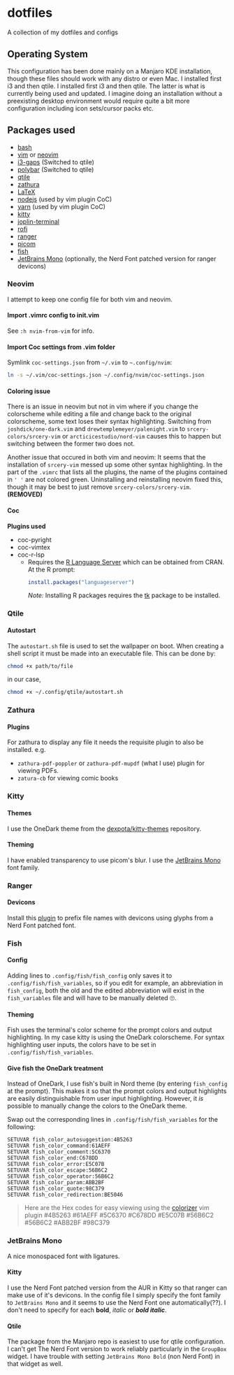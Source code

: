 # dotfiles
A collection of my dotfiles and configs

## Operating System
This configuration has been done mainly on a Manjaro KDE installation, though these files should work with any distro or even Mac. I installed first i3 and then qtile. I installed first i3 and then qtile. The latter is what is currently being used and updated. I imagine doing an installation without a preexisting desktop environment would require quite a bit more configuration including icon sets/cursor packs etc.

## Packages used
- [bash](https://www.gnu.org/software/bash/)
- [vim](https://www.vim.org/) or [neovim](https://neovim.io/)
- [i3-gaps](https://github.com/Airblader/i3) (Switched to qtile)
- [polybar](https://polybar.github.io/) (Switched to qtile)
- [qtile](http://www.qtile.org/)
- [zathura](https://pwmt.org/projects/zathura/)
- [LaTeX](https://www.latex-project.org/)
- [nodejs](https://nodejs.org/en/) (used by vim plugin CoC) 
- [yarn](https://yarnpkg.com/) (used by vim plugin CoC) 
- [kitty](https://sw.kovidgoyal.net/kitty/)
- [joplin-terminal](https://joplinapp.org/terminal/)
- [rofi](https://github.com/davatorium/rofi)
- [ranger](https://github.com/ranger/ranger)
- [picom](https://github.com/yshui/picom)
- [fish](https://fishshell.com/)
- [JetBrains Mono](https://www.jetbrains.com/lp/mono/) (optionally, the Nerd Font patched version for ranger devicons)

### Neovim 
I attempt to keep one config file for both vim and neovim.
#### Import .vimrc config to init.vim
See `:h nvim-from-vim` for info.
#### Import Coc settings from .vim folder
Symlink `coc-settings.json` from `~/.vim` to `~.config/nvim`:
```bash
ln -s ~/.vim/coc-settings.json ~/.config/nvim/coc-settings.json
```
#### Coloring issue
There is an issue in neovim but not in vim where if you change the colorscheme while editing a file and change back to the original colorscheme, some text loses their syntax highlighting. Switching from `joshdick/one-dark.vim` and `drewtemplemeyer/palenight.vim` to `srcery-colors/srcery-vim` or `arcticicestudio/nord-vim` causes this to happen but switching between the former two does not. 

Another issue that occured in both vim and neovim: It seems that the installation of `srcery-vim` messed up some other syntax highlighting. In the part of the `.vimrc` that lists all the plugins, the name of the plugins contained in `' '` are not colored green. Uninstalling and reinstalling neovim fixed this, though it may be best to just remove `srcery-colors/srcery-vim`. **(REMOVED)**

#### Coc 
**Plugins used**
- coc-pyright
- coc-vimtex
- coc-r-lsp
	- Requires the [R Language Server](https://github.com/REditorSupport/languageserver) which can be obtained from CRAN. At the R prompt:
		```r
		install.packages("languageserver")
		```
		*Note:* Installing R packages requires the [tk](https://archlinux.org/packages/?name=tk) package to be installed.

### Qtile 
#### Autostart
The `autostart.sh` file is used to set the wallpaper on boot. When creating a shell
script it must be made into an executable file. This can be done by:
```bash
chmod +x path/to/file
```
in our case,
```bash
chmod +x ~/.config/qtile/autostart.sh
```

### Zathura
#### Plugins
For zathura to display any file it needs the requisite plugin to also be installed.
e.g. 
- `zathura-pdf-poppler` or `zathura-pdf-mupdf` (what I use) plugin for viewing PDFs.
- `zatura-cb` for viewing comic books

### Kitty
#### Themes
I use the OneDark theme from the [dexpota/kitty-themes](https://github.com/dexpota/kitty-themes) repository.
#### Theming
I have enabled transparency to use picom's blur. I use the [JetBrains Mono](https://www.jetbrains.com/lp/mono/) font family.

### Ranger
#### Devicons
Install this [plugin](https://github.com/alexanderjeurissen/ranger_devicons) to prefix file names with devicons using glyphs from a Nerd Font patched font.

### Fish
#### Config
Adding lines to `.config/fish/fish_config` only saves it to `.config/fish/fish_variables`, so if you edit for example, an abbreviation in `fish_config`, both the old and the edited abbreviation will exist in the `fish_variables` file and will have to be manually deleted :roll_eyes:.
#### Theming
Fish uses the terminal's color scheme for the prompt colors and output highlighting. In my case kitty is using the OneDark colorscheme.
For syntax highlighting user inputs, the colors have to be set in `.config/fish/fish_variables`.
#### Give fish the OneDark treatment
Instead of OneDark, I use fish's built in Nord theme (by entering `fish_config` at the prompt). This makes it so that the prompt colors and output highlights are easily distinguishable from user input highlighting.
However, it *is* possible to manually change the colors to the OneDark theme.

Swap out the corresponding lines in `.config/fish/fish_variables` for the following:
```config
SETUVAR fish_color_autosuggestion:4B5263
SETUVAR fish_color_command:61AEFF
SETUVAR fish_color_comment:5C6370
SETUVAR fish_color_end:C678DD
SETUVAR fish_color_error:E5C07B
SETUVAR fish_color_escape:56B6C2
SETUVAR fish_color_operator:56B6C2
SETUVAR fish_color_param:ABB2BF
SETUVAR fish_color_quote:98C379
SETUVAR fish_color_redirection:BE5046
```
> Here are the Hex codes for easy viewing using the [colorizer](https://github.com/chrisbra/Colorizer) vim plugin
> #4B5263
> #61AEFF
> #5C6370
> #C678DD
> #E5C07B
> #56B6C2
> #56B6C2
> #ABB2BF
> #98C379

### JetBrains Mono
A nice monospaced font with ligatures.
#### Kitty
I use the Nerd Font patched version from the AUR in Kitty so that ranger can make use of it's devicons. In the config file I simply specify the font family to `JetBrains Mono` and it seems to use the Nerd Font one  automatically(??). I don't need to specify for each **bold**, *italic* or ***bold italic***.
#### Qtile
The package from the Manjaro repo is easiest to use for qtile configuration.
I can't get The Nerd Font version to work reliably particularly in the `GroupBox` widget. I have trouble with setting `JetBrains Mono Bold` (non Nerd Font) in that widget as well.

